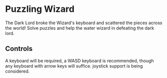 # Puzzling Wizard
The Dark Lord broke the Wizard's keyboard and scattered the pieces across the world! 
Solve puzzles and help the water wizard in defeating the dark lord.

## Controls
A keyboard will be required, a WASD keyboard is recommended, though any keyboard with arrow keys will suffice.
joystick support is being considered.